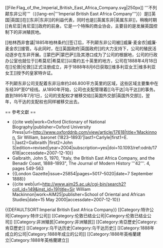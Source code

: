 [[File:Flag_of_the_Imperial_British_East_Africa_Company.svg|250px]]
'''不列颠东非公司'''（{{lang-en|'''Imperial British East Africa Company'''}}）是[[英国|英国]]在[[东非|东非]]的利益代表，同时也是[[英属东非|英属东非]]，稍晚时期[[肯尼亚|肯尼亚]]政府的前身。它是一个特殊的商业协会，主要目的是发展英国控制下的非洲殖民地。

[[柏林西非會議|1885年柏林条约]]签订后，不列颠东非公司被[[威廉·麦金农|威廉·麦金农]]接管。与此同时，在[[英国政府|英国政府]]的大力支持下，公司的殖民活动逐步在东非开展。[[蒙巴萨|蒙巴萨]]及其港口成为了公司的根据地，公司的行政办公室也就位于[[希莫尼|希莫尼]]以南约五十英里的地方，公司在1888年4月18日在[[伦敦|伦敦]]正式注册成立，并于1888年8月6日获取[[维多利亚女王|维多利亚女王]]授予的皇家特许证。

不列颠东非公司支配着东非沿岸约246.800平方英里的区域，这些区域主要集中在东经39°至0°经线。从1890年开始，公司也支配管理着[[乌干达|乌干达]]的事务。直到1895年7月1日，公司的支配权才被移交给[[英国外交部|英国外交部]]，翌年，乌干达的支配权也同样被移交出去。

== 參考文獻 ==
* {{cite web|work=Oxford Dictionary of National Biography|publisher=Oxford University Press|url=http://www.oxforddnb.com/view/article/17618|title=‘Mackinnon, Sir William, baronet (1823–1893)’|last1=Carlyle|first1=E. I.|last2=Galbraith |first2=John S|edition=revised|year=2004|subscription=yes|doi=10.1093/ref:odnb/17618|accessdate=2007-12-10}}
* Galbraith, John S, 1970, "Italy, the British East Africa Company, and the Benadir Coast, 1888–1893", The Journal of Modern History '''42'''. 4, pages 549-563
* {{London Gazette|issue=25854|pages=5017–5020|date=7 September 1888}}
* {{cite web|url=http://www.aim25.ac.uk/cgi-bin/search2?coll_id=149&inst_id=19|title=Sir William Mackinnon|work=AIM25|publisher=School of Oriental and African Studies|date=15 May 2000|accessdate=2007-12-10}}

{{DEFAULTSORT:Imperial British East Africa Company}}
[[Category:特许公司|Category:特许公司]]
[[Category:伦敦已结业公司|Category:伦敦已结业公司]]
[[Category:非洲殖民|Category:非洲殖民]]
[[Category:肯亞歷史|Category:肯亞歷史]]
[[Category:乌干达历史|Category:乌干达历史]]
[[Category:1888年成立的公司|Category:1888年成立的公司]]
[[Category:1888年英格蘭建立|Category:1888年英格蘭建立]]